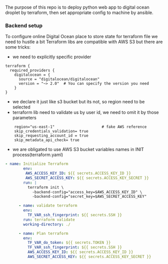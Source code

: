 The purpose of this repo is to deploy python web app to digital ocean droplet by terraform, then set appropriate config to machine by ansible.



### Backend setup

To configure online Digital Ocean place to store state for terraform file we need to hustle a bit
Terraform libs are compatible with AWS S3 but there are some tricks:
- we need to explicitly specific provider

```hcl
terraform {
  required_providers {
    digitalocean = {
      source = "digitalocean/digitalocean"
      version = "~> 2.0"  # You can specify the version you need
    }
}
```

- we declare it just like s3 bucket but its not, so region need to be selected
- terraform lib need to validate us by user id, we need to omit it by those parameters
  
```hcl
    region="us-east-1"                     # fake AWS reference
    skip_credentials_validation= true
    skip_requesting_account_id = true
    skip_metadata_api_check= true

```

- we are obligated to use AWS S3 bucket variables names in INIT process(terraform.yaml)

```yaml
- name: Initialize Terraform
        env:
         AWS_ACCESS_KEY_ID: ${{ secrets.ACCESS_KEY_ID }}
         AWS_SECRET_ACCESS_KEY: ${{ secrets.ACCESS_KEY_SECRET }}
        run: |
          terraform init \
            -backend-config="access_key=$AWS_ACCESS_KEY_ID" \
            -backend-config="secret_key=$AWS_SECRET_ACCESS_KEY"

      - name: validate terraform
        env:
          TF_VAR_ssh_fingerprint: ${{ secrets.SSH }}
        run: terraform validate
        working-directory: ./

      - name: Plan terraform
        env:
          TF_VAR_do_token: ${{ secrets.TOKEN }}
          TF_VAR_ssh_fingerprint: ${{ secrets.SSH }}
          AWS_ACCESS_KEY_ID: ${{ secrets.ACCESS_KEY_ID }}
          AWS_SECRET_ACCESS_KEY: ${{ secrets.ACCESS_KEY_SECRET }}
```

